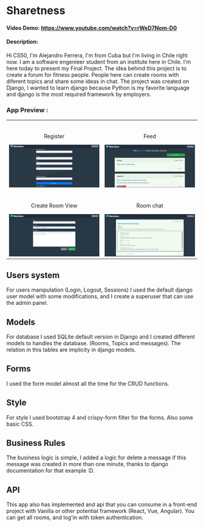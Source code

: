 # Sharetness
#### Video Demo: https://www.youtube.com/watch?v=rWeD7Nom-D0
#### Description:

Hi CS50, I'm Alejandro Ferrera, I'm from Cuba but I'm living in Chile right now. I am a software engenieer student from an institute here in Chile. I'm here today to present my Final Project. The idea behind this project is to create a forum for fitness people. People here can create rooms with diferent topics and share some ideas in chat. The project was created on Django, I wanted to learn django because Python is my favorite language and django is the most required framework by employers.


### App Preview :

<table width="100%"> 
<tr>
<td width="50%">      
&nbsp; 
<br>
<p align="center">
 Register
</p>
<img src="https://github.com/AlejandroFerrera/Sharetness/blob/master/screenshots/Register.jpg">
</td> 
<td width="50%">
<br>
<p align="center">
  Feed
</p>
<img src="https://github.com/AlejandroFerrera/Sharetness/blob/master/screenshots/Feed.jpg">  
</td>
</tr>
<tr>
<td width="50%">      
&nbsp; 
<br>
<p align="center">
 Create Room View
</p>
<img src="https://github.com/AlejandroFerrera/Sharetness/blob/master/screenshots/Create%20Room%20View.jpg">
</td> 
<td width="50%">
<br>
<p align="center">
  Room chat
</p>
<img src="https://github.com/AlejandroFerrera/Sharetness/blob/master/screenshots/Room%20view.jpg">  
</td>
</tr>
</table>

## Users system
For users manipulation (Login, Logout, Sessions) I used the default django user model with some modifications, and I create a superuser that can use the admin panel.

## Models
For database I used SQLite default version in Django and I created different models to handles the database. (Rooms, Topics and messages). The relation in this tables are implicity in django models.

## Forms
I used the form model almost all the time for the CRUD functions.

## Style
For style I used bootstrap 4 and crispy-form filter for the forms. Also some basic CSS.

## Business Rules
The business logic is simple, I added a logic for delete a message if this message was created in more than one minute, thanks to django documentation for that example :D.

## API
This app also has implemented and api that you can consume in a front-end project with Vanilla or other potential framework (React, Vue, Angular). You can get all rooms, and log'in with token authentication.
